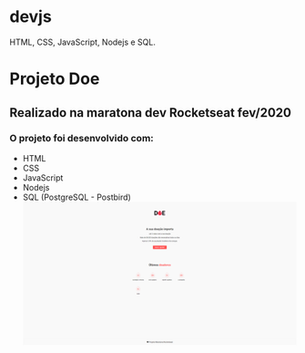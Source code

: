 # devjs
HTML, CSS, JavaScript, Nodejs e SQL.

<h1>Projeto Doe</h1>
<h2>Realizado na maratona dev Rocketseat fev/2020</h2>
<h3>O projeto foi desenvolvido com:</h3>
<ul>
<li>HTML</li>
<li>CSS</li>
<li>JavaScript</li>
<li>Nodejs</li>
<li>SQL (PostgreSQL - Postbird)</li>

<img src="https://github.com/Carlagoes/devjs/blob/master/ProjetoDoe.png">
